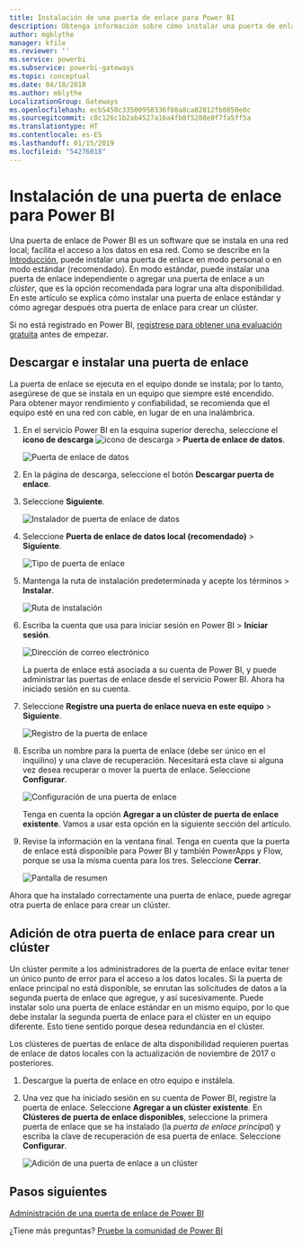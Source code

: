 ```yaml
---
title: Instalación de una puerta de enlace para Power BI
description: Obtenga información sobre cómo instalar una puerta de enlace para que pueda conectarse a datos locales en Power BI.
author: mgblythe
manager: kfile
ms.reviewer: ''
ms.service: powerbi
ms.subservice: powerbi-gateways
ms.topic: conceptual
ms.date: 04/18/2018
ms.author: mblythe
LocalizationGroup: Gateways
ms.openlocfilehash: ecb5450c33500950336f08a8ca82812fb0850e0c
ms.sourcegitcommit: c8c126c1b2ab4527a16a4fb8f5208e0f7fa5ff5a
ms.translationtype: HT
ms.contentlocale: es-ES
ms.lasthandoff: 01/15/2019
ms.locfileid: "54276018"
---
```

# <a name="install-a-gateway-for-power-bi"></a>Instalación de una puerta de enlace para Power BI

Una puerta de enlace de Power BI es un software que se instala en una red local; facilita el acceso a los datos en esa red. Como se describe en la [Introducción](service-gateway-getting-started.md), puede instalar una puerta de enlace en modo personal o en modo estándar (recomendado). En modo estándar, puede instalar una puerta de enlace independiente o agregar una puerta de enlace a un *clúster*, que es la opción recomendada para lograr una alta disponibilidad. En este artículo se explica cómo instalar una puerta de enlace estándar y cómo agregar después otra puerta de enlace para crear un clúster.

Si no está registrado en Power BI, [regístrese para obtener una evaluación gratuita](https://app.powerbi.com/signupredirect?pbi_source=web) antes de empezar.


## <a name="download-and-install-a-gateway"></a>Descargar e instalar una puerta de enlace

La puerta de enlace se ejecuta en el equipo donde se instala; por lo tanto, asegúrese de que se instala en un equipo que siempre esté encendido. Para obtener mayor rendimiento y confiabilidad, se recomienda que el equipo esté en una red con cable, en lugar de en una inalámbrica.

1. En el servicio Power BI en la esquina superior derecha, seleccione el **icono de descarga** ![icono de descarga](media/service-gateway-install/icon-download.png) > **Puerta de enlace de datos**.

    ![Puerta de enlace de datos](media/service-gateway-install/data-gateway.png)

2. En la página de descarga, seleccione el botón **Descargar puerta de enlace**.

3. Seleccione **Siguiente**.     

    ![Instalador de puerta de enlace de datos](media/service-gateway-install/gateway-installer.png)

4. Seleccione **Puerta de enlace de datos local (recomendado)** > **Siguiente**.

    ![Tipo de puerta de enlace](media/service-gateway-install/gateway-type.png)

5. Mantenga la ruta de instalación predeterminada y acepte los términos > **Instalar**.

    ![Ruta de instalación](media/service-gateway-install/install-path.png)

6. Escriba la cuenta que usa para iniciar sesión en Power BI > **Iniciar sesión**.

    ![Dirección de correo electrónico](media/service-gateway-install/email-address.png)

    La puerta de enlace está asociada a su cuenta de Power BI, y puede administrar las puertas de enlace desde el servicio Power BI. Ahora ha iniciado sesión en su cuenta.

7. Seleccione **Registre una puerta de enlace nueva en este equipo** > **Siguiente**.

    ![Registro de la puerta de enlace](media/service-gateway-install/register-gateway.png)

8. Escriba un nombre para la puerta de enlace (debe ser único en el inquilino) y una clave de recuperación. Necesitará esta clave si alguna vez desea recuperar o mover la puerta de enlace. Seleccione **Configurar**.

    ![Configuración de una puerta de enlace](media/service-gateway-install/configure-gateway.png)

    Tenga en cuenta la opción **Agregar a un clúster de puerta de enlace existente**. Vamos a usar esta opción en la siguiente sección del artículo.

9. Revise la información en la ventana final. Tenga en cuenta que la puerta de enlace está disponible para Power BI y también PowerApps y Flow, porque se usa la misma cuenta para los tres. Seleccione **Cerrar**.

    ![Pantalla de resumen](media/service-gateway-install/summary-screen.png)

Ahora que ha instalado correctamente una puerta de enlace, puede agregar otra puerta de enlace para crear un clúster.


## <a name="add-another-gateway-to-create-a-cluster"></a>Adición de otra puerta de enlace para crear un clúster

Un clúster permite a los administradores de la puerta de enlace evitar tener un único punto de error para el acceso a los datos locales. Si la puerta de enlace principal no está disponible, se enrutan las solicitudes de datos a la segunda puerta de enlace que agregue, y así sucesivamente. Puede instalar solo una puerta de enlace estándar en un mismo equipo, por lo que debe instalar la segunda puerta de enlace para el clúster en un equipo diferente. Esto tiene sentido porque desea redundancia en el clúster.

Los clústeres de puertas de enlace de alta disponibilidad requieren puertas de enlace de datos locales con la actualización de noviembre de 2017 o posteriores.

1. Descargue la puerta de enlace en otro equipo e instálela.

2. Una vez que ha iniciado sesión en su cuenta de Power BI, registre la puerta de enlace. Seleccione **Agregar a un clúster existente**. En **Clústeres de puerta de enlace disponibles**, seleccione la primera puerta de enlace que se ha instalado (la *puerta de enlace principal*) y escriba la clave de recuperación de esa puerta de enlace. Seleccione **Configurar**.

    ![Adición de una puerta de enlace a un clúster](media/service-gateway-install/add-cluster.png)


## <a name="next-steps"></a>Pasos siguientes

[Administración de una puerta de enlace de Power BI](service-gateway-manage.md)

¿Tiene más preguntas? [Pruebe la comunidad de Power BI](http://community.powerbi.com/)